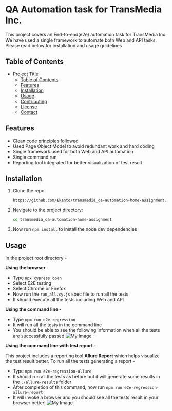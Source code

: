 # QA Automation task for TransMedia Inc.

This project covers an End-to-end(e2e) automation task for TransMedia Inc. We have used a single framework to automate both Web and API tasks. Please read below for installation and usage guidelines 

## Table of Contents

- [Project Title](#project-title)
  - [Table of Contents](#table-of-contents)
  - [Features](#features)
  - [Installation](#installation)
  - [Usage](#usage)
  - [Contributing](#contributing)
  - [License](#license)
  - [Contact](#contact)

## Features
* Clean code principles followed
* Used Page Object Model to avoid redundant work and hard coding
* Single framework used for both Web and API automation
* Single command run
* Reporting tool integrated for better visualization of test result

## Installation
1. Clone the repo:
   ```sh
   https://github.com/Ekanto/transmedia_qa-automation-home-assignment.git

2. Navigate to the project directory:
   ```sh
   cd transmedia_qa-automation-home-assignment

3. Now run `npm install` to install the node dev dependencies 

## Usage
In the project root directory - 

**Using the browser -** 
- Type `npx cypress open`
- Select E2E testing
- Select Chrome or Firefox
- Now run the `run_all.cy.js` spec file to run all the tests
- It should execute all the tests including Web and API
  
**Using the command line -**
- Type `npm run e2e-regression`
- It will run all the tests in the command line
- You should be able to see the following information when all the tests are successfully passed
![My Image](README-RESOURCES/cmd1.png)

**Using the command line with test report -**

This project includes a reporting tool **Allure Report** which helps visualize the test result better. To run all the tests generating a report - 
- Type `npm run e2e-regression-allure`
- It should run all the tests as before but it will generate some results in the `./allure-results` folder
- After completion of this command, now run `npm run e2e-regression-allure-report`
- It will invoke a browser and you should see all the tests result in your browser better!
![My Image](README-RESOURCES/allure.png)


   



